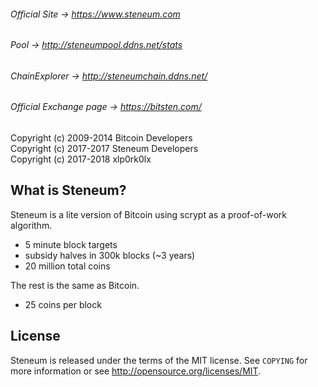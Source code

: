  
###### Official Site -> https://www.steneum.com
###### Pool -> http://steneumpool.ddns.net/stats
###### ChainExplorer -> http://steneumchain.ddns.net/
###### Official Exchange page -> https://bitsten.com/


Copyright (c) 2009-2014 Bitcoin Developers <br />
Copyright (c) 2017-2017 Steneum Developers <br />
Copyright (c) 2017-2018 xlp0rk0lx <br />

What is Steneum?
----------------

Steneum is a lite version of Bitcoin using scrypt as a proof-of-work algorithm.
 - 5 minute block targets
 - subsidy halves in 300k blocks (~3 years)
 - 20 million total coins

The rest is the same as Bitcoin.
 - 25 coins per block
  
License
-------

Steneum is released under the terms of the MIT license. See `COPYING` for more
information or see http://opensource.org/licenses/MIT.
 

